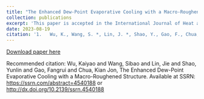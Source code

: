 ```yaml
---
title: "The Enhanced Dew-Point Evaporative Cooling with a Macro-Roughened Structure"
collection: publications
excerpt: 'This paper is accepted in the International Journal of Heat and Mass Transfer '
date: 2023-08-19
citation: '1.	Wu, K., Wang, S. *, Lin, J. *, Shao, Y., Gao, F., Chua, K.'
---
```

[Download paper here](https://papers.ssrn.com/sol3/papers.cfm?abstract_id=4540188)

Recommended citation: Wu, Kaiyao and Wang, Sibao and Lin, Jie and Shao, Yunlin and Gao, Fangrui and Chua, Kian Jon, The Enhanced Dew-Point Evaporative Cooling with a Macro-Roughened Structure. Available at SSRN: https://ssrn.com/abstract=4540188 or http://dx.doi.org/10.2139/ssrn.4540188

